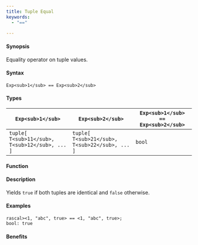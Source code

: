 ```yaml
---
title: Tuple Equal
keywords:
  - "=="

---
```


#### Synopsis

Equality operator on tuple values.

#### Syntax

`Exp<sub>1</sub> == Exp<sub>2</sub>`

#### Types


| `Exp<sub>1</sub>`                      |  `Exp<sub>2</sub>`                      | `Exp<sub>1</sub> == Exp<sub>2</sub>` |
| --- | --- | --- |
| `tuple[ T<sub>11</sub>, T<sub>12</sub>, ... ]` |  `tuple[ T<sub>21</sub>, T<sub>22</sub>, ... ]` | `bool`              |


#### Function

#### Description

Yields `true` if both tuples are identical and `false` otherwise.

#### Examples


```rascal-shell
rascal><1, "abc", true> == <1, "abc", true>;
bool: true
```

#### Benefits


